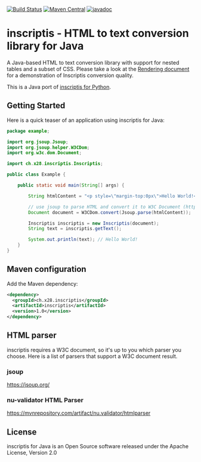 [![Build Status](https://travis-ci.org/x28/inscriptis-java.svg?branch=master)](https://travis-ci.org/x28/inscriptis-java)
[![Maven Central](https://maven-badges.herokuapp.com/maven-central/ch.x28.inscriptis/inscriptis/badge.svg)](https://maven-badges.herokuapp.com/maven-central/ch.x28.inscriptis/inscriptis)
[![javadoc](https://javadoc.io/badge2/ch.x28.inscriptis/inscriptis/javadoc.svg)](https://javadoc.io/doc/ch.x28.inscriptis/inscriptis)

# inscriptis - HTML to text conversion library for Java

A Java-based HTML to text conversion library with support for nested tables and a subset of CSS. Please take a look at the [Rendering document](https://github.com/weblyzard/inscriptis/blob/master/RENDERING.md) for a demonstration of Inscriptis conversion quality.

This is a Java port of [inscriptis for Python](https://github.com/weblyzard/inscriptis).

## Getting Started

Here is a quick teaser of an application using inscriptis for Java:

```java
package example;

import org.jsoup.Jsoup;
import org.jsoup.helper.W3CDom;
import org.w3c.dom.Document;

import ch.x28.inscriptis.Inscriptis;

public class Example {

	public static void main(String[] args) {

		String htmlContent = "<p style=\"margin-top:0px\">Hello World!</p>";

		// use jsoup to parse HTML and convert it to W3C Document (https://jsoup.org)
		Document document = W3CDom.convert(Jsoup.parse(htmlContent));

		Inscriptis inscriptis = new Inscriptis(document);
		String text = inscriptis.getText();

		System.out.println(text); // Hello World!
	}
}
```

## Maven configuration

Add the Maven dependency:

```xml
<dependency>
  <groupId>ch.x28.inscriptis</groupId>
  <artifactId>inscriptis</artifactId>
  <version>1.0</version>
</dependency>
```

## HTML parser

inscriptis requires a W3C document, so it's up to you which parser you choose. Here is a list of parsers that support a W3C document result.

### jsoup
https://jsoup.org/

### nu-validator HTML Parser
https://mvnrepository.com/artifact/nu.validator/htmlparser

## License

inscriptis for Java is an Open Source software released under the Apache License, Version 2.0
